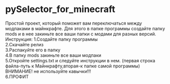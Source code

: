 # pySelector_for_minecraft
Простой проект, который поможет вам переключаться между модпаками в майнкрафте. Для этого в папке программы создайте папку mods и в нее закиньте все ваши папки с модами для разных версий.
Инструкция:
1.Создайте папку программы<br />
2.Скачайте релиз<br />
3.Распакуйте его в папку<br />
4.В папку mods закиньте все ваши модпаки<br />
5.Откройте settings.txt и следуйте инструкции в нем. (первая строка файла-путь к Майнкрафту,вторая-к папке самой программы)<br /> ВНИМАНИЕ! не используйте кавычки!!!<br />
6.ПРОФИТ<br />
